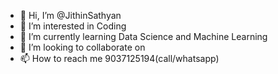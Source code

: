 - 👋 Hi, I’m @JithinSathyan
- 👀 I’m interested in Coding
- 🌱 I’m currently learning Data Science and Machine Learning
- 💞️ I’m looking to collaborate on 
- 📫 How to reach me 9037125194(call/whatsapp)

<!---
JithinSathyan/JithinSathyan is a ✨ special ✨ repository because its `README.md` (this file) appears on your GitHub profile.
You can click the Preview link to take a look at your changes.
--->
